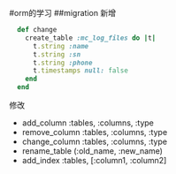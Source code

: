 #orm的学习
##migration
新增
```ruby
  def change
    create_table :mc_log_files do |t|
      t.string :name
      t.string :sn
      t.string :phone
      t.timestamps null: false
    end
  end
```
修改

- add_column :tables, :columns, :type
- remove_column :tables, :columns, :type
- change_column :tables, :columns, :type
- rename_table (:old_name, :new_name)
- add_index :tables, [:column1, :column2]

